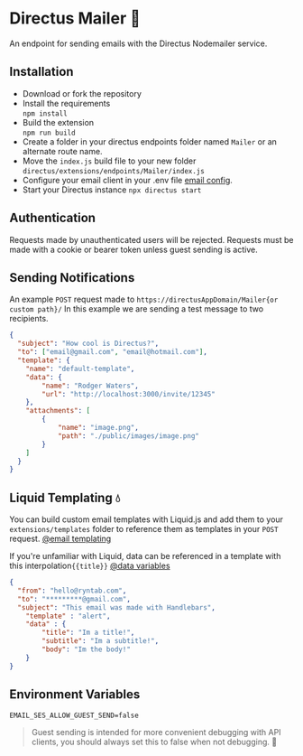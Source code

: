 # Directus Mailer 💬
An endpoint for sending emails with the Directus Nodemailer service. 

## Installation
- Download or fork the repository
- Install the requirements\
  `npm install`
- Build the extension\
  `npm run build`
- Create a folder in your directus endpoints folder named `Mailer` or an alternate route name.
- Move the `index.js` build file to your new folder  `directus/extensions/endpoints/Mailer/index.js`
- Configure your email client in your .env file  [email config](https://docs.directus.io/configuration/config-options/#email).
- Start your Directus instance `npx directus start`

## Authentication
Requests made by unauthenticated users will be rejected. Requests must be made with a cookie or bearer token unless guest sending is active.


## Sending Notifications
An example `POST` request made to `https://directusAppDomain/Mailer{or custom path}/`
In this example we are sending a test message to two recipients.
```JSON
{
  "subject": "How cool is Directus?",
  "to": ["email@gmail.com", "email@hotmail.com"],
  "template": {
    "name": "default-template",
    "data": {
        "name": "Rodger Waters",
        "url": "http://localhost:3000/invite/12345"
    },
    "attachments": [
        {
            "name": "image.png",
            "path": "./public/images/image.png"
        }
    ]
  }
}
```

## Liquid Templating 💧
You can build custom email templates with Liquid.js and add them to your `extensions/templates` folder to reference them as templates in your `POST` request. [@email templating](https://docs.directus.io/extensions/email-templates/#_1-create-a-template-file)

If you're unfamiliar with Liquid, data can be referenced in a template with this interpolation`{{title}}` [@data variables](https://liquidjs.com/tutorials/intro-to-liquid.html)
```JSON
{
  "from": "hello@ryntab.com",
  "to": "*********@gmail.com",
  "subject": "This email was made with Handlebars",
	"template" : "alert",
	"data" : {
		"title": "Im a title!",
		"subtitle": "Im a subtitle!",
		"body": "Im the body!"
	}
}
```

## Environment Variables
```
EMAIL_SES_ALLOW_GUEST_SEND=false
```

> Guest sending is intended for more convenient debugging with API clients, you should always set this to false when not debugging. 🚨
